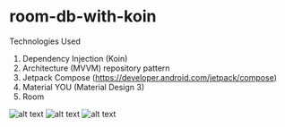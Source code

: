 # room-db-with-koin
Technologies Used
1. Dependency Injection (Koin)
2. Architecture (MVVM) repository pattern
3. Jetpack Compose (https://developer.android.com/jetpack/compose)
4. Material YOU (Material Design 3)
5. Room 


![alt text](https://github.com/ghaleprachan/room-db-with-koin/blob/main/imgs/delete_dialog.jpg?raw=true) ![alt text](https://github.com/ghaleprachan/room-db-with-koin/blob/main/imgs/home.jpg?raw=true) ![alt text](https://github.com/ghaleprachan/room-db-with-koin/blob/main/imgs/user_list.jpg?raw=true) 
